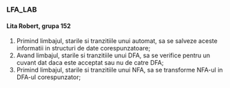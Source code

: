 ### LFA_LAB
#### Lita Robert, grupa 152
  1. Primind limbajul, starile si tranzitiile unui automat, sa se salveze aceste informatii in structuri de date corespunzatoare;
  2. Avand limbajul, starile si tranzitiile unui DFA, sa se verifice pentru un cuvant dat daca este acceptat sau nu de catre DFA;
  3. Primind limbajul, starile si tranzitiile unui NFA, sa se transforme NFA-ul in DFA-ul corespunzator;
